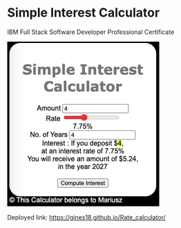 # Simple Interest Calculator 

IBM Full Stack Software Developer Professional Certificate

<img src="https://github.com/gines18/Rate_calculator/blob/master/img/Screenshot%202023-07-22%20at%2012.08.45.png?raw=true">

Deployed link: https://gines18.github.io/Rate_calculator/
